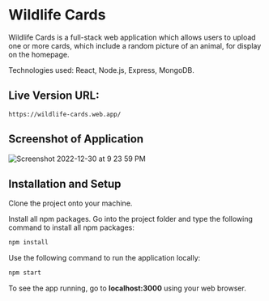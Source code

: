 # Wildlife Cards

Wildlife Cards is a full-stack web application which allows users to upload one or more cards, which include a random picture of an animal, for display on the homepage. 

Technologies used: React, Node.js, Express, MongoDB.

## Live Version URL: 

`https://wildlife-cards.web.app/`

## Screenshot of Application

![Screenshot 2022-12-30 at 9 23 59 PM](https://user-images.githubusercontent.com/12886956/210122274-3e341c17-eb04-424c-a960-8848912eb4c0.png)

## Installation and Setup

Clone the project onto your machine.

Install all npm packages. Go into the project folder and type the following command to install all npm packages:

```bash
npm install
```

Use the following command to run the application locally:

```bash
npm start
```

To see the app running, go to **localhost:3000** using your web browser.


